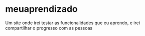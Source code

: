 # meuaprendizado
Um site onde irei testar as funcionalidades que eu aprendo, e irei compartilhar o progresso com as pessoas
